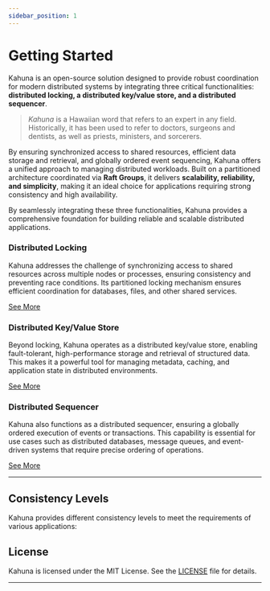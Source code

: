 ```yaml
---
sidebar_position: 1
---
```


# Getting Started

Kahuna is an open-source solution designed to provide robust coordination for modern 
distributed systems by integrating three critical functionalities: 
**distributed locking, a distributed key/value store, and a distributed sequencer**. 

> _Kahuna_ is a Hawaiian word that refers to an expert in any field. Historically, it has been used to refer to doctors, surgeons and dentists, as well as priests, ministers, and sorcerers.

By ensuring synchronized access to shared resources, efficient data storage and retrieval, 
and globally ordered event sequencing, Kahuna offers a unified approach 
to managing distributed workloads. Built on a partitioned architecture coordinated via **Raft Groups**, 
it delivers **scalability, reliability, and simplicity**, making it an ideal choice for 
applications requiring strong consistency and high availability.

By seamlessly integrating these three functionalities, Kahuna provides a comprehensive 
foundation for building reliable and scalable distributed applications.


### **Distributed Locking**
Kahuna addresses the challenge of synchronizing access to shared resources across multiple 
nodes or processes, ensuring consistency and preventing race conditions. Its partitioned locking 
mechanism ensures efficient coordination for databases, files, and other shared services.

[See More](distributed-locks)

### **Distributed Key/Value Store**
Beyond locking, Kahuna operates as a distributed key/value store, enabling fault-tolerant, 
high-performance storage and retrieval of structured data. This makes it a powerful tool 
for managing metadata, caching, and application state in distributed environments.

[See More](distributed-keyvalue-store)

### **Distributed Sequencer**
Kahuna also functions as a distributed sequencer, ensuring a globally ordered execution 
of events or transactions. This capability is essential for use cases such as distributed 
databases, message queues, and event-driven systems that require precise ordering of 
operations.

[See More](distributed-sequencer)

---

## Consistency Levels

Kahuna provides different consistency levels to meet the requirements of various applications:

## License

Kahuna is licensed under the MIT License. See the [LICENSE](LICENSE) file for details.

---



